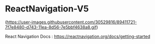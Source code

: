 # ReactNavigation-V5

(https://user-images.githubusercontent.com/30529816/89411721-7f7e8480-d743-11ea-8d56-7e5bbf4638a8.gif)


React Navigation Docs : https://reactnavigation.org/docs/getting-started
